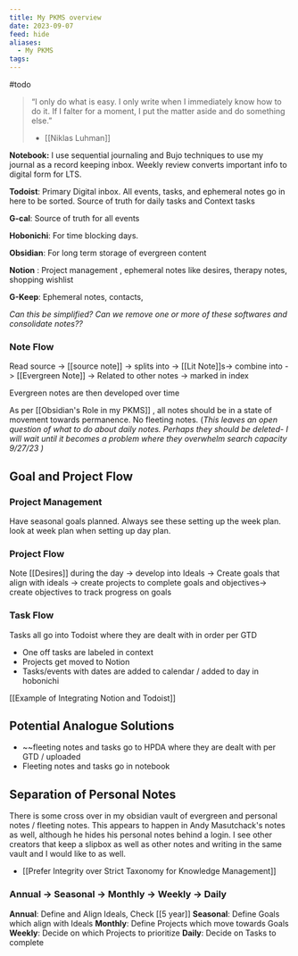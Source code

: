 ```yaml
---
title: My PKMS overview
date: 2023-09-07
feed: hide
aliases:
  - My PKMS
tags:
---
```


#todo 

>“I only do what is easy. I only write when I immediately know how to do it. If I falter for a moment, I put the matter aside and do something else.”
>- [[Niklas Luhman]]

**Notebook:** I use sequential journaling and Bujo techniques to use my journal as a record keeping inbox. Weekly review converts important info to digital form for LTS.

**Todoist**: Primary Digital inbox. All events, tasks, and ephemeral notes go in here to be sorted. Source of truth for daily tasks and Context tasks

**G-cal**: Source of truth for all events

**Hobonichi**: For time blocking days.

**Obsidian**: For long term storage of evergreen content

__Notion__ : Project management , ephemeral notes like desires, therapy notes, shopping wishlist 

__G-Keep__: Ephemeral notes, contacts,

_Can this be simplified? Can we remove one or more of these softwares and consolidate notes??_
### Note Flow

Read source -> [[source note]] -> splits into -> [[Lit Note]]s-> combine into -> [[Evergreen Note]] -> Related to other notes -> marked in index

Evergreen notes are then developed over time

As per [[Obsidian's Role in my PKMS]] , all notes should be in a state of movement towards permanence. No fleeting notes. (_This leaves an open question of what to do about daily notes. Perhaps they should be deleted- I will wait until it becomes a problem where they overwhelm search capacity 9/27/23 )_

## Goal and Project Flow
### Project Management
Have seasonal goals planned. Always see these setting up the week plan. look at week plan when setting up day plan.
### Project Flow
Note [[Desires]] during the day -> develop into Ideals -> Create goals that align with ideals -> create projects to complete goals  and objectives-> create objectives to track progress on goals

### Task Flow
Tasks all go into Todoist where they are dealt with in order per GTD
- One off tasks are labeled in context
- Projects get moved to Notion
- Tasks/events with dates are added to calendar / added to day in hobonichi 

[[Example of Integrating Notion and Todoist]]

## Potential Analogue Solutions

- ~~fleeting notes and tasks go to HPDA where they are dealt with per GTD / uploaded
- Fleeting notes and tasks go in notebook

## Separation of Personal Notes

There is some cross over in my obsidian vault of evergreen and personal notes / fleeting notes. This appears to happen in Andy Masutchack's notes as well, although he hides his personal notes behind a login. I see other creators that keep a slipbox as well as other notes and writing in the same vault and I would like to as well.

- [[Prefer Integrity over Strict Taxonomy for Knowledge Management]]

### Annual -> Seasonal -> Monthly -> Weekly -> Daily

__Annual__: Define and Align Ideals, Check [[5 year]]
__Seasonal__: Define Goals which align with Ideals 
__Monthly__: Define Projects which move towards Goals
__Weekly__: Decide on which Projects to prioritize
__Daily__: Decide on Tasks to complete